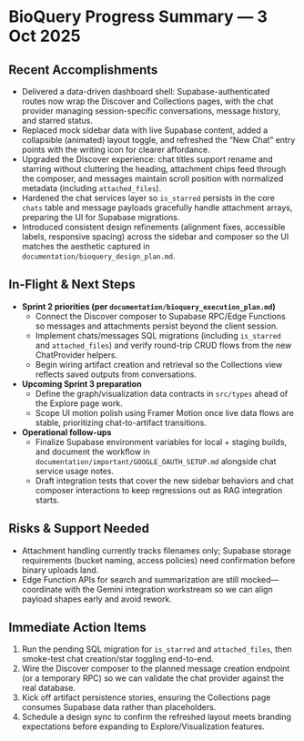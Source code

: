 # BioQuery Progress Summary — 3 Oct 2025

## Recent Accomplishments

- Delivered a data-driven dashboard shell: Supabase-authenticated routes now wrap the Discover and Collections pages, with the chat provider managing session-specific conversations, message history, and starred status.
- Replaced mock sidebar data with live Supabase content, added a collapsible (animated) layout toggle, and refreshed the “New Chat” entry points with the writing icon for clearer affordance.
- Upgraded the Discover experience: chat titles support rename and starring without cluttering the heading, attachment chips feed through the composer, and messages maintain scroll position with normalized metadata (including `attached_files`).
- Hardened the chat services layer so `is_starred` persists in the core `chats` table and message payloads gracefully handle attachment arrays, preparing the UI for Supabase migrations.
- Introduced consistent design refinements (alignment fixes, accessible labels, responsive spacing) across the sidebar and composer so the UI matches the aesthetic captured in `documentation/bioquery_design_plan.md`.

## In-Flight & Next Steps

- **Sprint 2 priorities (per `documentation/bioquery_execution_plan.md`)**
  - Connect the Discover composer to Supabase RPC/Edge Functions so messages and attachments persist beyond the client session.
  - Implement chats/messages SQL migrations (including `is_starred` and `attached_files`) and verify round-trip CRUD flows from the new ChatProvider helpers.
  - Begin wiring artifact creation and retrieval so the Collections view reflects saved outputs from conversations.
- **Upcoming Sprint 3 preparation**
  - Define the graph/visualization data contracts in `src/types` ahead of the Explore page work.
  - Scope UI motion polish using Framer Motion once live data flows are stable, prioritizing chat-to-artifact transitions.
- **Operational follow-ups**
  - Finalize Supabase environment variables for local + staging builds, and document the workflow in `documentation/important/GOOGLE_OAUTH_SETUP.md` alongside chat service usage notes.
  - Draft integration tests that cover the new sidebar behaviors and chat composer interactions to keep regressions out as RAG integration starts.

## Risks & Support Needed

- Attachment handling currently tracks filenames only; Supabase storage requirements (bucket naming, access policies) need confirmation before binary uploads land.
- Edge Function APIs for search and summarization are still mocked—coordinate with the Gemini integration workstream so we can align payload shapes early and avoid rework.

## Immediate Action Items

1. Run the pending SQL migration for `is_starred` and `attached_files`, then smoke-test chat creation/star toggling end-to-end.
2. Wire the Discover composer to the planned message creation endpoint (or a temporary RPC) so we can validate the chat provider against the real database.
3. Kick off artifact persistence stories, ensuring the Collections page consumes Supabase data rather than placeholders.
4. Schedule a design sync to confirm the refreshed layout meets branding expectations before expanding to Explore/Visualization features.

